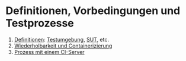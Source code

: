 # Definitionen, Vorbedingungen und Testprozesse

 1. [Definitionen](definitionen.md): [Testumgebung](testumgebung.md), [SUT](was-ist-die-sut.md), etc.
 1. [Wiederholbarkeit und Containerizierung](stabile-testumgebung.md)
 1. [Prozess mit einem CI-Server](prozess-mit-ci-server.md)
 
